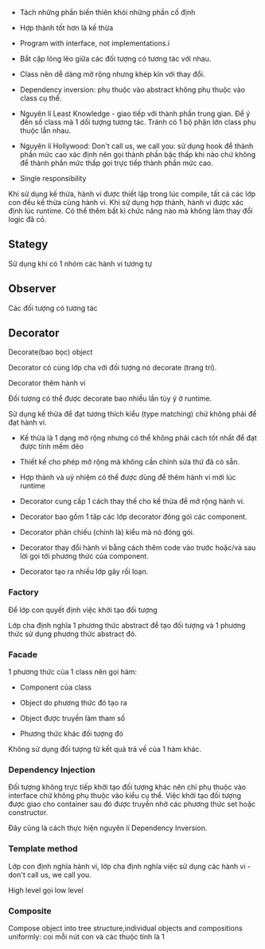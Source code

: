 - Tách những phần biến thiên khỏi những phần cố định

- Hợp thành tốt hơn là kế thừa

- Program with interface, not implementations.i

- Bắt cặp lỏng lẻo giữa các đối tượng có tương tác với nhau.

- Class nên dễ dàng mở rộng nhưng khép kín với thay đổi. 

- Dependency inversion: phụ thuộc vào abstract không phụ thuộc vào class cụ thể.

- Nguyên lí Least Knowledge - giao tiếp với thành phần trung gian. Để ý đến số class mà 1 dối tượng tương tác. Tránh có 1 bộ phận lớn class phụ thuộc lẫn nhau.

- Nguyên lí Hollywood: Don't call us, we call you: sử dụng hook để thành phần mức cao xác định nên gọi thành phần bậc thấp khi nào chứ không để thành phần mức thấp gọi trực tiếp thành phần mức cao.

- Single responsibility

Khi sử dụng kế thừa, hành vi được thiết lập trong lúc compile, tất cả các lớp con đều kế thừa cùng hành vi. Khi sử dụng hợp thành, hành vi được xác định lúc runtime. Có thể thêm bất kì chức năng nào mà không làm thay đổi logic đã có. 


## Stategy 

Sử dụng khi có 1 nhóm các hành vi tương tự  

## Observer

Các đối tượng có tương tác

## Decorator

Decorate(bao bọc) object 

Decorator có cùng lớp cha với đối tượng nó decorate (trang trí).

Decorator thêm hành vi 

Đối tượng có thể được decorate bao nhiều lần tùy ý ở runtime.

Sử dụng kế thừa để đạt tương thích kiểu (type matching) chứ không phải để đạt hành vi.

- Kế thừa là 1 dạng mở rộng nhưng có thể không phải cách tốt nhất để đạt được tính mềm dẻo

- Thiết kế cho phép mở rộng mà không cần chỉnh sửa thứ đã có sẵn.

- Hợp thành và uỷ nhiệm có thể được dùng để thêm hành vi mới lúc runtime

- Decorator cung cấp 1 cách thay thế cho kế thừa để mở rộng hành vi.

- Decorator bao gồm 1 tâp các lớp decorator đóng gói các component.

- Decorator phản chiếu (chính là) kiểu mà nó đóng gói. 

- Decorator thay đổi hành vi bằng cách thêm code vào trước hoặc/và sau lời gọi tới phương thức của component.
 
- Decorator tạo ra nhiều lớp gây rối loạn.

### Factory

Để lớp con quyết định việc khởi tạo đối tượng

Lớp cha định nghĩa 1 phương thức abstract để tạo đối tượng và 1 phương thức sử dụng phương thức abstract đó.

### Facade

1 phương thức của 1 class nên gọi hàm:

- Component của class

- Object do phương thức đó tạo ra

- Object được truyền làm tham số

- Phương thức khác đối tượng đó 

Không sử dụng đối tượng từ kết quả trả về của 1 hàm khác.

### Dependency Injection

Đối tượng không trực tiếp khởi tạo đối tượng khác nên chỉ phụ thuộc vào interface chứ không phụ thuộc vào kiểu cụ thể. Việc khởi tạo đối tượng được giao cho container sau đó được truyền nhờ các phương thức set hoặc constructor.
 
Đây cũng là cách thực hiện nguyên lí Dependency Inversion.

### Template method

Lớp con định nghĩa hành vi, lớp cha định nghĩa việc sử dụng các hành vi - don't call us, we call you.

High level gọi low level

### Composite

Compose object into tree structure,individual objects and compositions uniformly: coi mỗi nút con và các thuộc tính là 1
 
